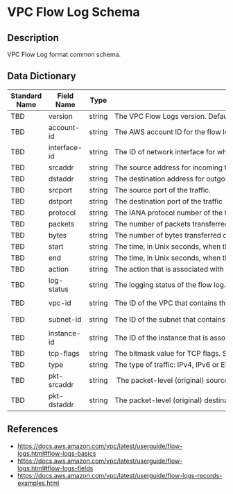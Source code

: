 # VPC Flow Log Schema

## Description

VPC Flow Log format common schema.

## Data Dictionary

|Standard Name|Field Name|Type|Description|Sample Value|
|---|---|---|---|---|
|TBD|version|string|The VPC Flow Logs version. Default format-version2. custom format-version 3|`2`|
|TBD|account-id|string|The AWS account ID for the flow log.|`123456789012`|
|TBD|interface-id|string|The ID of network interface for which traffic is recorded.|`eni-1235b8ca123456789`|
|TBD|srcaddr|string|The source address for incoming traffic, or the IPv4 and IPv6 address of the network interface for outgoing traffic.|`172.31.16.139`|
|TBD|dstaddr|string|The destination address for outgoing traffic, or the IPv4 and IPv6 address of the network interface for incoming traffic.|`172.31.16.21`|
|TBD|srcport|string|The source port of the traffic.|`20641`|
|TBD|dstport|string|The destination port of the traffic|`22`|
|TBD|protocol|string|The IANA protocol number of the traffic. See [Assigned Internet Protocol Numbers](http://www.iana.org/assignments/protocol-numbers/protocol-numbers.xhtml) |`6`|
|TBD|packets|string|The number of packets transferred during the flow.|`20`|
|TBD|bytes|string|The number of bytes transferred during the flow.|`4249`|
|TBD|start|string|The time, in Unix seconds, when the first packet of the flow was received within the aggregation interval.|`1418530010 `|
|TBD|end|string|The time, in Unix seconds, when the last packet of the flow was received within the aggregation interval.|`1418530070`|
|TBD|action|string|The action that is associated with the traffic.ACCEPT:permitted by security groups and network ACLs.REJECT:not permitted.|`ACCEPT`|
|TBD|log-status|string|The logging status of the flow log. OK: logging normally, NODATA:no network traffic to or from network interfaces during aggregation interval. SKIPDATA: Spme flow records skipped during aggregation interval.|`OK`|
|TBD|vpc-id|string|The ID of the VPC that contains the network interface for which the traffic is recorded.|`vpc-abcdefab012345678`|
|TBD|subnet-id|string|The ID of the subnet that contains the network interface for which the traffic is recorded.|`subnet-22222222bbbbbbbbb`|
|TBD|instance-id|string|The ID of the instance that is associated with the network interface for which the traffic is recorded,if the instance is owned by you.|`i-01234567890123456`|
|TBD|tcp-flags|string|The bitmask value for TCP flags. SYN:2, SYN-ACK:18, FIN:1, RST:4, ACK is reported only when accompanied with SYN. See [TCP Flag sequence](https://docs.aws.amazon.com/vpc/latest/userguide/flow-logs-records-examples.html#flow-log-example-tcp-flag)|`2`|
|TBD|type|string|The type of traffic: IPv4, IPv6 or EFA. See [Elastic Fabric Adapter](https://docs.aws.amazon.com/AWSEC2/latest/UserGuide/efa.html)|`IPV4`|
|TBD|pkt-srcaddr|string| The packet-level (original) source IP address of the traffic.Use this field to distinguish between IP addresses of intermediate layer through which traffic flows and original source IP addresses of the traffic.|`10.20.33.164`|
|TBD|pkt-dstaddr|string|The packet-level (original) destination IP address of the traffic. Use this field to distinguish between IP addresses of intermediate layer through which traffic flows and final desination of the traffic.|`10.40.2.236`|


## References

- https://docs.aws.amazon.com/vpc/latest/userguide/flow-logs.html#flow-logs-basics
- https://docs.aws.amazon.com/vpc/latest/userguide/flow-logs.html#flow-logs-fields
- https://docs.aws.amazon.com/vpc/latest/userguide/flow-logs-records-examples.html